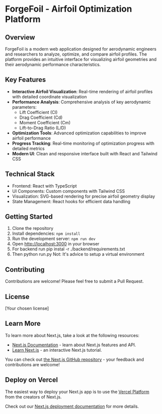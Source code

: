 # ForgeFoil - Airfoil Optimization Platform


## Overview
ForgeFoil is a modern web application designed for aerodynamic engineers and researchers to analyze, optimize, and compare airfoil profiles. The platform provides an intuitive interface for visualizing airfoil geometries and their aerodynamic performance characteristics.

## Key Features
- **Interactive Airfoil Visualization**: Real-time rendering of airfoil profiles with detailed coordinate visualization
- **Performance Analysis**: Comprehensive analysis of key aerodynamic parameters:
  - Lift Coefficient (Cl)
  - Drag Coefficient (Cd)
  - Moment Coefficient (Cm)
  - Lift-to-Drag Ratio (L/D)
- **Optimization Tools**: Advanced optimization capabilities to improve airfoil performance
- **Progress Tracking**: Real-time monitoring of optimization progress with detailed metrics
- **Modern UI**: Clean and responsive interface built with React and Tailwind CSS

## Technical Stack
- Frontend: React with TypeScript
- UI Components: Custom components with Tailwind CSS
- Visualization: SVG-based rendering for precise airfoil geometry display
- State Management: React hooks for efficient data handling

## Getting Started
1. Clone the repository
2. Install dependencies: `npm install`
3. Run the development server: `npm run dev`
4. Open [http://localhost:3000](http://localhost:3000) in your browser
5. For backend run pip instal -r ./backend/requirements.txt
6. Then python run.py
Not: It's advice to setup a virtual environment
## Contributing
Contributions are welcome! Please feel free to submit a Pull Request.

## License
[Your chosen license]

## Learn More

To learn more about Next.js, take a look at the following resources:

- [Next.js Documentation](https://nextjs.org/docs) - learn about Next.js features and API.
- [Learn Next.js](https://nextjs.org/learn) - an interactive Next.js tutorial.

You can check out [the Next.js GitHub repository](https://github.com/vercel/next.js) - your feedback and contributions are welcome!

## Deploy on Vercel

The easiest way to deploy your Next.js app is to use the [Vercel Platform](https://vercel.com/new?utm_medium=default-template&filter=next.js&utm_source=create-next-app&utm_campaign=create-next-app-readme) from the creators of Next.js.

Check out our [Next.js deployment documentation](https://nextjs.org/docs/app/building-your-application/deploying) for more details.
